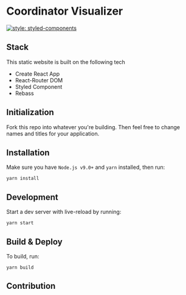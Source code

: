 # Coordinator Visualizer

[![style: styled-components](https://img.shields.io/badge/style-%F0%9F%92%85%20styled--components-orange.svg?colorB=daa357&colorA=db748e)](https://github.com/styled-components/styled-components)

## Stack

This static website is built on the following tech

- Create React App
- React-Router DOM
- Styled Component
- Rebass

## Initialization

Fork this repo into whatever you're building. Then feel free to change names and titles for your application.

## Installation

Make sure you have `Node.js v9.0+` and `yarn` installed, then run:

```
yarn install
```

## Development

Start a dev server with live-reload by running:

```
yarn start
```

## Build & Deploy

To build, run:

```
yarn build
```

## Contribution
